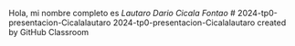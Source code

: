 Hola, mi nombre completo es *Lautaro Dario Cicala Fontao* # 2024-tp0-presentacion-Cicalalautaro
2024-tp0-presentacion-Cicalalautaro created by GitHub Classroom
